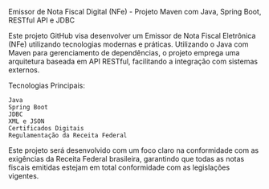 Emissor de Nota Fiscal Digital (NFe) - Projeto Maven com Java, Spring Boot, RESTful API e JDBC

Este projeto GitHub visa desenvolver um Emissor de Nota Fiscal Eletrônica (NFe) utilizando tecnologias modernas e práticas. Utilizando o Java com Maven para gerenciamento de dependências, o projeto emprega uma arquitetura baseada em API RESTful, facilitando a integração com sistemas externos.

Tecnologias Principais:

    Java
    Spring Boot
    JDBC
    XML e JSON
    Certificados Digitais
    Regulamentação da Receita Federal

Este projeto será desenvolvido com um foco claro na conformidade com as exigências da Receita Federal brasileira, garantindo que todas as notas fiscais emitidas estejam em total conformidade com as legislações vigentes.

